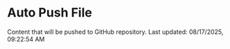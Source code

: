 # Auto Push File

Content that will be pushed to GitHub repository.
Last updated: 08/17/2025, 09:22:54 AM